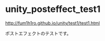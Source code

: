 unity_posteffect_test1
======================

http://fum1h1ro.github.io/unity/test1/test1.html




ポストエフェクトのテストです。


